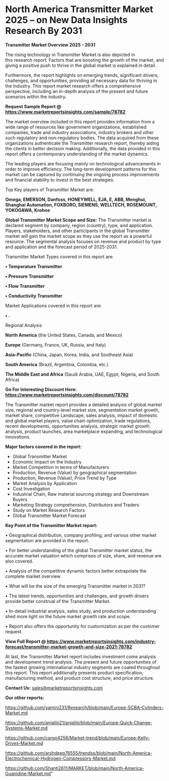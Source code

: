  # North America Transmitter Market 2025 – on New Data Insights Research By 2031

<Strong> Transmitter Market Overview 2025 - 2031</strong>

The rising technology in Transmitter Market is also depicted in this research report. Factors that are boosting the growth of the market, and giving a positive push to thrive in the global market is explained in detail.

Furthermore, the report highlights on emerging trends, significant drivers, challenges, and opportunities, providing all necessary data for thriving in the industry. This report market research offers a comprehensive perspective, including an in-depth analysis of the present and future scenarios within the industry.

<strong>Request Sample Report @ <a href=https://www.marketreportsinsights.com/sample/78782>https://www.marketreportsinsights.com/sample/78782</a></strong>

The market overview included in this report provides information from a wide range of resources like government organizations, established companies, trade and industry associations, industry brokers and other such regulatory and non-regulatory bodies. The data acquired from these organizations authenticate the Transmitter research report, thereby aiding the clients in better decision making. Additionally, the data provided in this report offers a contemporary understanding of the market dynamics.

The leading players are focusing mainly on technological advancements in order to improve efficiency. The long-term development patterns for this market can be captured by continuing the ongoing process improvements and financial stability to invest in the best strategies.

Top Key players of Transmitter Market are:

<strong>Omega, EMERSON, Danfoss, HONEYWELL, EJA, E, ABB, Menghui, Shanghai Automation, FOXBORO, SIEMENS, WELLTECH, ROSEMOUNT, YOKOGAWA, Krohne</strong>

<strong><b>Global Transmitter Market Scope and Size:</b></strong>
The Transmitter market is declared segment by company, region (country), type, and application. Players, stakeholders, and other participants in the global Transmitter market will gain the market scope as they use the report as a powerful resource. The segmental analysis focuses on revenue and product by type and application and the forecast period of 2025-2031.

Transmitter Market Types covered in this report are:

<strong>• Temperature Transmitter

• Pressure Transmitter

• Flow Transmitter

• Conductivity Transmitter</strong>

Market Applications covered in this report are:

<strong>• .</strong> 

Regional Analysis

<strong>North America</strong> (the United States, Canada, and Mexico)

<strong>Europe</strong> (Germany, France, UK, Russia, and Italy)

<strong>Asia-Pacific</strong> (China, Japan, Korea, India, and Southeast Asia)

<strong>South America</strong> (Brazil, Argentina, Colombia, etc.)

<strong>The Middle East and Africa</strong> (Saudi Arabia, UAE, Egypt, Nigeria, and South Africa)

<strong>Go For Interesting Discount Here: <a href=https://www.marketreportsinsights.com/discount/78782>https://www.marketreportsinsights.com/discount/78782</a></strong>

The Transmitter market report provides a detailed analysis of global market size, regional and country-level market size, segmentation market growth, market share, competitive Landscape, sales analysis, impact of domestic and global market players, value chain optimization, trade regulations, recent developments, opportunities analysis, strategic market growth analysis, product launches, area marketplace expanding, and technological innovations.

<strong><b>Major factors covered in the report:</b></strong>
<ul>
  <li>Global Transmitter Market </li>
  <li>Economic Impact on the Industry</li>
  <li>Market Competition in terms of Manufacturers</li>
  <li>Production, Revenue (Value) by geographical segmentation</li>
  <li>Production, Revenue (Value), Price Trend by Type</li>
  <li>Market Analysis by Application</li>
  <li>Cost Investigation</li>
  <li>Industrial Chain, Raw material sourcing strategy and Downstream Buyers</li>
  <li>Marketing Strategy comprehension, Distributors and Traders</li>
  <li>Study on Market Research Factors</li>
  <li>Global Transmitter Market Forecast</li>
</ul>

<strong><b>Key Point of the Transmitter Market report:</b></strong>

• Geographical distribution, company profiling, and various other market segmentation are provided in the report.

• For better understanding of the global Transmitter market status, the accurate market valuation which comprises of size, share, and revenue are also covered.

• Analysis of the competitive dynamic factors better extrapolate the complete market overview

• What will be the size of the emerging Transmitter market in 2031?

• The latest trends, opportunities and challenges, and growth drivers provide better construal of the Transmitter Market.

• In-detail industrial analysis, sales study, and production understanding shed more light on the future market growth rate and scope.

• Report also offers the opportunity for customization as per the customer request.

<strong><b>View Full Report @ <a href=https://www.marketreportsinsights.com/industry-forecast/transmitter-market-growth-and-size-2021-78782>https://www.marketreportsinsights.com/industry-forecast/transmitter-market-growth-and-size-2021-78782</a></b></strong>


At last, the Transmitter Market report includes investment come analysis and development trend analysis. The present and future opportunities of the fastest growing international industry segments are coated throughout this report. This report additionally presents product specification, manufacturing method, and product cost structure, and price structure.

<strong>Contact Us:</strong>
sales@marketreportsinsights.com

<strong>Our other reports:</strong>

<a href=https://github.com/yamini231/Research/blob/main/Europe-SCBA-Cylinders-Market.md>https://github.com/yamini231/Research/blob/main/Europe-SCBA-Cylinders-Market.md</a>

<a href=https://github.com/anjaliiii21/anjaliiii/blob/main/Europe-Quick-Change-Systems-Market.md>https://github.com/anjaliiii21/anjaliiii/blob/main/Europe-Quick-Change-Systems-Market.md</a>

<a href=https://github.com/cargo4256/Market-trend/blob/main/Europe-Kelly-Drives-Market.md>https://github.com/cargo4256/Market-trend/blob/main/Europe-Kelly-Drives-Market.md</a>

<a href=https://github.com/arshdeep76555/trendss/blob/main/North-America-Electrochemical-Hydrogen-Compressors-Market.md>https://github.com/arshdeep76555/trendss/blob/main/North-America-Electrochemical-Hydrogen-Compressors-Market.md</a>

<a href=https://github.com/Shanti2611/MARKET/blob/main/North-America-Guanidine-Market.md>https://github.com/Shanti2611/MARKET/blob/main/North-America-Guanidine-Market.md</a>"
